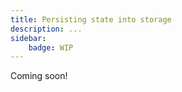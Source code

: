 ```yaml
---
title: Persisting state into storage
description: ...
sidebar:
    badge: WIP
---
```


Coming soon!

